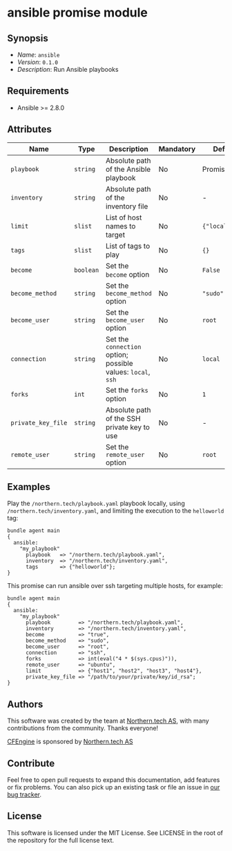 # ansible promise module

## Synopsis

* *Name*: `ansible`
* *Version*: `0.1.0`
* *Description*: Run Ansible playbooks

## Requirements

* Ansible >= 2.8.0

## Attributes

| Name | Type | Description| Mandatory | Default |
| --- | --- | --- | --- | --- |
| `playbook` | `string` | Absolute path of the Ansible playbook | No | Promiser |
| `inventory` | `string` | Absolute path of the inventory file | No | - |
| `limit` | `slist` | List of host names to target | No | `{"localhost"}` |
| `tags` | `slist` | List of tags to play | No | `{}` |
| `become` | `boolean` | Set the `become` option | No | `False` |
| `become_method` | `string` | Set the `become_method` option | No | `"sudo"` |
| `become_user` | `string` | Set the `become_user` option | No | `root` |
| `connection` | `string` | Set the `connection` option; possible values: `local`, `ssh` | No | `local` |
| `forks` | `int` | Set the `forks` option | No | `1` |
| `private_key_file` | `string` | Absolute path of the SSH private key to use | No | - |
| `remote_user` | `string` | Set the `remote_user` option | No | `root` |

## Examples

Play the `/northern.tech/playbook.yaml` playbook locally, using `/northern.tech/inventory.yaml`, and limiting
the execution to the `helloworld` tag:

```cfengine3
bundle agent main
{
  ansible:
    "my_playbook"
      playbook   => "/northern.tech/playbook.yaml",
      inventory  => "/northern.tech/inventory.yaml",
      tags       => {"helloworld"};
}
```

This promise can run ansible over ssh targeting multiple hosts, for example:

```cfengine3
bundle agent main
{
  ansible:
    "my_playbook"
      playbook         => "/northern.tech/playbook.yaml",
      inventory        => "/northern.tech/inventory.yaml",
      become           => "true",
      become_method    => "sudo",
      become_user      => "root",
      connection       => "ssh",
      forks            => int(eval("4 * $(sys.cpus)")),
      remote_user      => "ubuntu",
      limit            => {"host1", "host2", "host3", "host4"},
      private_key_file => "/path/to/your/private/key/id_rsa";
}
```

## Authors

This software was created by the team at [Northern.tech AS](https://northern.tech), with many contributions from the community. Thanks everyone!

[CFEngine](https://cfengine.com) is sponsored by [Northern.tech AS](https://northern.tech)

## Contribute

Feel free to open pull requests to expand this documentation, add features or fix problems.
You can also pick up an existing task or file an issue in [our bug tracker](https://tracker.mender.io/issues/).

## License

This software is licensed under the MIT License. See LICENSE in the root of the repository for the full license text.

